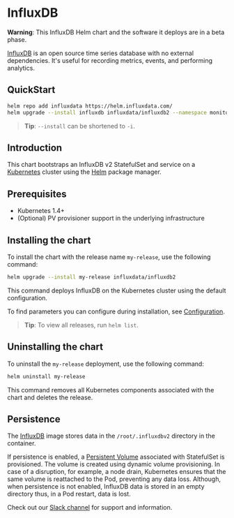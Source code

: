 # InfluxDB

**Warning**: This InfluxDB Helm chart and the software it deploys are in a beta phase.

[InfluxDB](https://github.com/influxdata/influxdb) is an open source time series database with no external dependencies. It's useful for recording metrics, events, and performing analytics.

## QuickStart

```bash
helm repo add influxdata https://helm.influxdata.com/
helm upgrade --install influxdb influxdata/influxdb2 --namespace monitoring
```

> **Tip**: `--install` can be shortened to `-i`.

## Introduction

This chart bootstraps an InfluxDB v2 StatefulSet and service on a [Kubernetes](http://kubernetes.io) cluster using the [Helm](https://helm.sh) package manager.

## Prerequisites

- Kubernetes 1.4+
- (Optional) PV provisioner support in the underlying infrastructure

## Installing the chart

To install the chart with the release name `my-release`, use the following command:

```bash
helm upgrade --install my-release influxdata/influxdb2
```

This command deploys InfluxDB on the Kubernetes cluster using the default configuration.

To find parameters you can configure during installation, see [Configuration](#configuration).

> **Tip**: To view all releases, run `helm list`.

## Uninstalling the chart

To uninstall the `my-release` deployment, use the following command:

```bash
helm uninstall my-release
```

This command removes all Kubernetes components associated with the chart and deletes the release.

## Persistence

The [InfluxDB](https://quay.io/influxdb/influxdb:2.0.0-beta) image stores data in the `/root/.influxdbv2` directory in the container.

If persistence is enabled, a [Persistent Volume](http://kubernetes.io/docs/user-guide/persistent-volumes/) associated with StatefulSet is provisioned. The volume is created using dynamic volume provisioning. In case of a disruption, for example, a node drain, Kubernetes ensures that the same volume is reattached to the Pod, preventing any data loss. Although, when persistence is not enabled, InfluxDB data is stored in an empty directory thus, in a Pod restart, data is lost.

Check out our [Slack channel](https://www.influxdata.com/slack) for support and information.